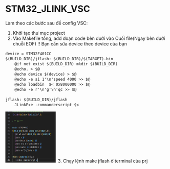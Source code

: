 # STM32_JLINK_VSC

Làm theo các bước sau để config VSC:
1. Khởi tạo thư mục project
2. Vào Makefile tổng, add đoạn code bên dưới vào Cuối file(Ngay bên dưới chuỗi EOF) !! Bạn cần sửa device theo device của bạn
```
device = STM32F401CC
$(BUILD_DIR)/jflash: $(BUILD_DIR)/$(TARGET).bin
	@if not exist $(BUILD_DIR) mkdir $(BUILD_DIR)
	@echo. > $@
	@echo device $(device) > $@
	@echo -e si 1'\n'speed 4000 >> $@
	@echo loadbin  $< 0x8000000 >> $@
	@echo -e r'\n'g'\n'qc >> $@

jflash: $(BUILD_DIR)/jflash
	JLinkExe -commanderscript $<
```
<img src="image/New_var.png" alt="Logo" width="160" height="160">
3. Chạy lệnh make jflash ở terminal của prj
